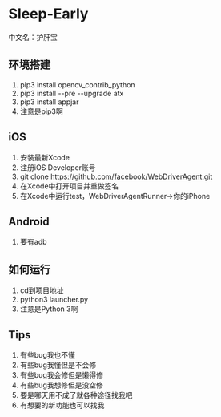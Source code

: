 # Sleep-Early
中文名：护肝宝

## 环境搭建
   1. pip3 install opencv_contrib_python
   1. pip3 install --pre --upgrade atx
   1. pip3 install appjar
   1. 注意是pip3啊

## iOS
1. 安装最新Xcode
1. 注册iOS Developer账号
1. git clone https://github.com/facebook/WebDriverAgent.git
1. 在Xcode中打开项目并重做签名
1. 在Xcode中运行test，WebDriverAgentRunner->你的iPhone

## Android
1. 要有adb

## 如何运行
1. cd到项目地址
1. python3 launcher.py
1. 注意是Python 3啊

## Tips
1. 有些bug我也不懂
1. 有些bug我懂但是不会修
1. 有些bug我会修但是懒得修
1. 有些bug我想修但是没空修
1. 要是哪天用不成了就各种途径找我吧
1. 有想要的新功能也可以找我
